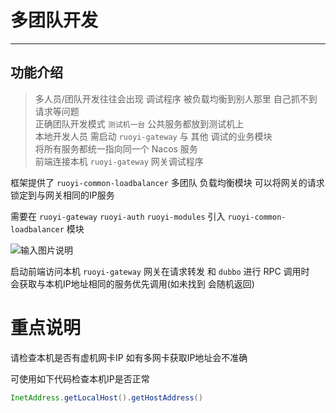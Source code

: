 # 多团队开发
- - -
## 功能介绍

> 多人员/团队开发往往会出现 调试程序 被负载均衡到别人那里 自己抓不到请求等问题<br>
> 正确团队开发模式 `测试机一台` 公共服务都放到测试机上<br>
> 本地开发人员 需启动 `ruoyi-gateway` 与 其他 调试的业务模块<br>
> 将所有服务都统一指向同一个 Nacos 服务<br>
> 前端连接本机 `ruoyi-gateway` 网关调试程序<br>

框架提供了 `ruoyi-common-loadbalancer` 多团队 负载均衡模块 可以将网关的请求锁定到与网关相同的IP服务

需要在 `ruoyi-gateway` `ruoyi-auth` `ruoyi-modules` 引入 `ruoyi-common-loadbalancer` 模块

![输入图片说明](https://images.gitee.com/uploads/images/2022/0228/170732_fd64a7b0_1766278.png "屏幕截图.png")

启动前端访问本机 `ruoyi-gateway` 网关在请求转发 和 `dubbo` 进行 RPC 调用时<br>
会获取与本机IP地址相同的服务优先调用(如未找到 会随机返回)

# 重点说明

请检查本机是否有虚机网卡IP 如有多网卡获取IP地址会不准确

可使用如下代码检查本机IP是否正常
```java
InetAddress.getLocalHost().getHostAddress()
```